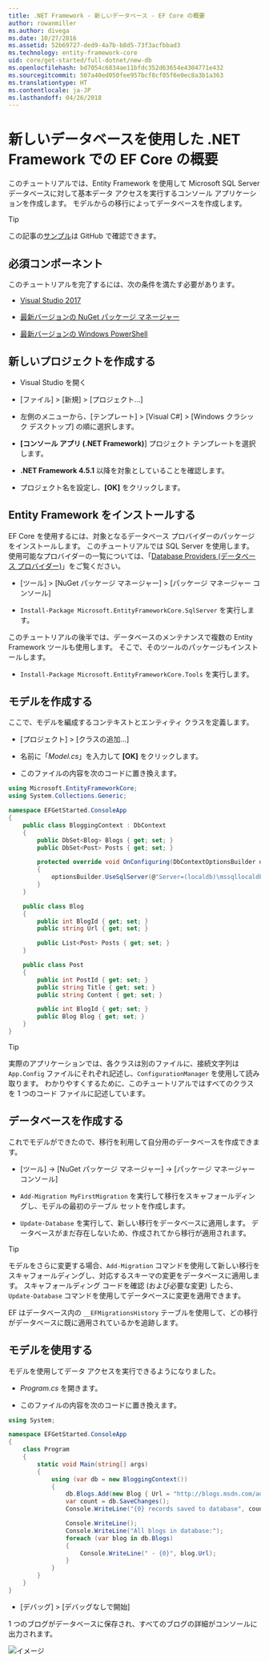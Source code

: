 ```yaml
---
title: .NET Framework - 新しいデータベース - EF Core の概要
author: rowanmiller
ms.author: divega
ms.date: 10/27/2016
ms.assetid: 52b69727-ded9-4a7b-b8d5-73f3acfbbad3
ms.technology: entity-framework-core
uid: core/get-started/full-dotnet/new-db
ms.openlocfilehash: bd7054c6834ae11bfdc352d63654e4304771e432
ms.sourcegitcommit: 507a40ed050fee957bcf8cf05f6e0ec8a3b1a363
ms.translationtype: HT
ms.contentlocale: ja-JP
ms.lasthandoff: 04/26/2018
---
```

# <a name="getting-started-with-ef-core-on-net-framework-with-a-new-database"></a>新しいデータベースを使用した .NET Framework での EF Core の概要

このチュートリアルでは、Entity Framework を使用して Microsoft SQL Server データベースに対して基本データ アクセスを実行するコンソール アプリケーションを作成します。 モデルからの移行によってデータベースを作成します。

> [!TIP]  
> この記事の[サンプル](https://github.com/aspnet/EntityFramework.Docs/tree/master/samples/core/GetStarted/FullNet/ConsoleApp.NewDb)は GitHub で確認できます。

## <a name="prerequisites"></a>必須コンポーネント

このチュートリアルを完了するには、次の条件を満たす必要があります。

* [Visual Studio 2017](https://www.visualstudio.com/downloads/)

* [最新バージョンの NuGet パッケージ マネージャー](https://dist.nuget.org/index.html)

* [最新バージョンの Windows PowerShell](https://docs.microsoft.com/powershell/scripting/setup/installing-windows-powershell)

## <a name="create-a-new-project"></a>新しいプロジェクトを作成する

* Visual Studio を開く

* [ファイル] > [新規] > [プロジェクト...]

* 左側のメニューから、[テンプレート] > [Visual C#] > [Windows クラシック デスクトップ] の順に選択します。

* **[コンソール アプリ (.NET Framework)**] プロジェクト テンプレートを選択します。

* **.NET Framework 4.5.1** 以降を対象としていることを確認します。

* プロジェクト名を設定し、**[OK]** をクリックします。

## <a name="install-entity-framework"></a>Entity Framework をインストールする

EF Core を使用するには、対象となるデータベース プロバイダーのパッケージをインストールします。 このチュートリアルでは SQL Server を使用します。 使用可能なプロバイダーの一覧については、「[Database Providers (データベース プロバイダー)](../../providers/index.md)」をご覧ください。

* [ツール] > [NuGet パッケージ マネージャー] > [パッケージ マネージャー コンソール]

* `Install-Package Microsoft.EntityFrameworkCore.SqlServer` を実行します。

このチュートリアルの後半では、データベースのメンテナンスで複数の Entity Framework ツールも使用します。 そこで、そのツールのパッケージもインストールします。

* `Install-Package Microsoft.EntityFrameworkCore.Tools` を実行します。

## <a name="create-your-model"></a>モデルを作成する

ここで、モデルを編成するコンテキストとエンティティ クラスを定義します。

* [プロジェクト] > [クラスの追加...]

* 名前に「*Model.cs*」を入力して **[OK]** をクリックします。

* このファイルの内容を次のコードに置き換えます。

<!-- [!code-csharp[Main](samples/core/GetStarted/FullNet/ConsoleApp.NewDb/Model.cs)] -->
``` csharp
using Microsoft.EntityFrameworkCore;
using System.Collections.Generic;

namespace EFGetStarted.ConsoleApp
{
    public class BloggingContext : DbContext
    {
        public DbSet<Blog> Blogs { get; set; }
        public DbSet<Post> Posts { get; set; }

        protected override void OnConfiguring(DbContextOptionsBuilder optionsBuilder)
        {
            optionsBuilder.UseSqlServer(@"Server=(localdb)\mssqllocaldb;Database=EFGetStarted.ConsoleApp.NewDb;Trusted_Connection=True;");
        }
    }

    public class Blog
    {
        public int BlogId { get; set; }
        public string Url { get; set; }

        public List<Post> Posts { get; set; }
    }

    public class Post
    {
        public int PostId { get; set; }
        public string Title { get; set; }
        public string Content { get; set; }

        public int BlogId { get; set; }
        public Blog Blog { get; set; }
    }
}
```

> [!TIP]  
> 実際のアプリケーションでは、各クラスは別のファイルに、接続文字列は `App.Config` ファイルにそれぞれ記述し、`ConfigurationManager` を使用して読み取ります。 わかりやすくするために、このチュートリアルではすべてのクラスを 1 つのコード ファイルに記述しています。

## <a name="create-your-database"></a>データベースを作成する

これでモデルができたので、移行を利用して自分用のデータベースを作成できます。

* [ツール] -> [NuGet パッケージ マネージャー] -> [パッケージ マネージャー コンソール]

* `Add-Migration MyFirstMigration` を実行して移行をスキャフォールディングし、モデルの最初のテーブル セットを作成します。

* `Update-Database` を実行して、新しい移行をデータベースに適用します。 データベースがまだ存在しないため、作成されてから移行が適用されます。

> [!TIP]  
> モデルをさらに変更する場合、`Add-Migration` コマンドを使用して新しい移行をスキャフォールディングし、対応するスキーマの変更をデータベースに適用します。 スキャフォールディング コードを確認 (および必要な変更) したら、`Update-Database` コマンドを使用してデータベースに変更を適用できます。
>
>EF はデータベース内の `__EFMigrationsHistory` テーブルを使用して、どの移行がデータベースに既に適用されているかを追跡します。

## <a name="use-your-model"></a>モデルを使用する

モデルを使用してデータ アクセスを実行できるようになりました。

* *Program.cs* を開きます。

* このファイルの内容を次のコードに置き換えます。

<!-- [!code-csharp[Main](samples/core/GetStarted/FullNet/ConsoleApp.NewDb/Program.cs)] -->
``` csharp
using System;

namespace EFGetStarted.ConsoleApp
{
    class Program
    {
        static void Main(string[] args)
        {
            using (var db = new BloggingContext())
            {
                db.Blogs.Add(new Blog { Url = "http://blogs.msdn.com/adonet" });
                var count = db.SaveChanges();
                Console.WriteLine("{0} records saved to database", count);

                Console.WriteLine();
                Console.WriteLine("All blogs in database:");
                foreach (var blog in db.Blogs)
                {
                    Console.WriteLine(" - {0}", blog.Url);
                }
            }
        }
    }
}
```

* [デバッグ] > [デバッグなしで開始]

1 つのブログがデータベースに保存され、すべてのブログの詳細がコンソールに出力されます。

![イメージ](_static/output-new-db.png)
